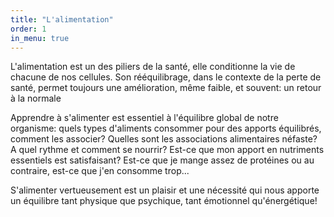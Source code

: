 ```yaml
---
title: "L'alimentation"
order: 1
in_menu: true
---
```

L'alimentation est un des piliers de la santé, elle conditionne la vie de chacune de nos cellules. Son rééquilibrage, dans le contexte de la perte de santé, permet toujours une amélioration, même faible, et souvent: un retour à la normale 

Apprendre à s'alimenter est essentiel à l'équilibre global de notre organisme: quels types d'aliments consommer pour des apports équilibrés, comment les associer? Quelles sont les associations alimentaires néfaste? A quel rythme et comment se nourrir? Est-ce que mon apport en nutriments essentiels est satisfaisant? Est-ce que je mange assez de protéines ou au contraire, est-ce que j'en consomme trop...

S'alimenter vertueusement est un plaisir et une nécessité qui nous apporte un équilibre tant physique que psychique, tant émotionnel qu'énergétique! 